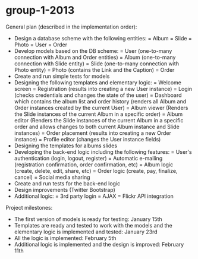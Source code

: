 group-1-2013
============

General plan (described in the implementation order): 
- Design a database scheme with the following entities:
    = Album
    = Slide
    = Photo 
    = User
    = Order
- Develop models based on the DB scheme:
    = User (one-to-many connection with Album  and Order entities)
    = Album (one-to-many connection with Slide entity)
    = Slide (one-to-many connection with Photo entity)
    = Photo (contains the Link and the Caption)
    = Order
- Create and run simple tests for models
- Designing the following templates and elementary logic:
    = Welcome screen
    = Registration (results into creating a new User instance)
    = Login (checks credentials and changes the state of the user)
    = Dashboard which contains the album list and order history (renders all Album and Order instances created by the current User)
    = Album viewer (Renders the Slide instances of the current Album in a specific order)
    = Album editor (Renders the Slide instances of the current Album in a specific order and allows changes to both current Album instance and Slide instances)
    = Order placement (results into creating a new Order instance)
    = Profile editor (changes the User instance fields)
- Designing the templates for albums slides
- Developing the back-end logic including the following features:
    = User's authentication (login, logout, register)
    = Automatic e-mailing (registration confirmation, order confirmation, etc)
    = Album logic (create, delete, edit, share, etc)
    = Order logic (create, pay, finalize, cancel)
    = Social media sharing
- Create and run tests for the back-end logic
- Design improvements (Twitter Bootstrap)
- Additional logic:
    = 3rd party login
    = AJAX
    = Flickr API integration
    
Project milestones:
- The first version of models is ready for testing: January 15th
- Templates are ready and tested to work with the models and the elementary logic is implemented and tested: January 23rd
- All the logic is implemented: February 5th
- Additional logic is implemented and the design is improved: February 11th


